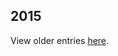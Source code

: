 2015
----

View older entries [here](https://github.com/Windower/Issues/blob/master/ChangeLog%202015.md).
